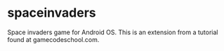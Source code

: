 # spaceinvaders
Space invaders game for Android OS. This is an extension from a tutorial found at gamecodeschool.com.
